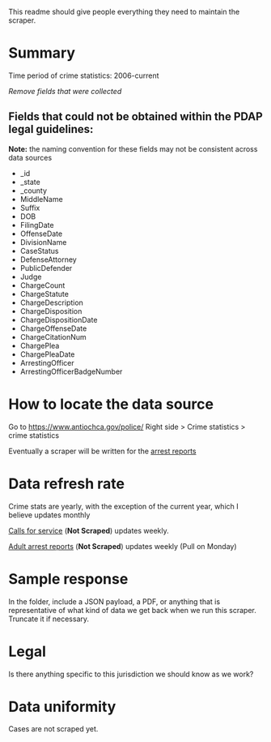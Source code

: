 This readme should give people everything they need to maintain the scraper.

# Summary
Time period of crime statistics: 2006-current

_Remove fields that were collected_
## Fields that could not be obtained within the PDAP legal guidelines:
**Note:** the naming convention for these fields may not be consistent across data sources
* _id
* _state
* _county
* MiddleName
* Suffix
* DOB
* FilingDate
* OffenseDate
* DivisionName
* CaseStatus
* DefenseAttorney
* PublicDefender
* Judge
* ChargeCount
* ChargeStatute
* ChargeDescription
* ChargeDisposition
* ChargeDispositionDate
* ChargeOffenseDate
* ChargeCitationNum
* ChargePlea
* ChargePleaDate
* ArrestingOfficer
* ArrestingOfficerBadgeNumber

# How to locate the data source
Go to https://www.antiochca.gov/police/
Right side > Crime statistics > crime statistics


Eventually a scraper will be written for the [arrest reports](https://www.antiochca.gov/police/crime-statistics/adult-arrest-report/)


# Data refresh rate
Crime stats are yearly, with the exception of the current year, which I believe updates monthly


[Calls for service](https://www.antiochca.gov/police/crime-statistics/calls-for-service/) (**Not Scraped**) updates weekly.


[Adult arrest reports](https://www.antiochca.gov/police/crime-statistics/adult-arrest-report/) (**Not Scraped**) updates weekly (Pull on Monday)


# Sample response
In the folder, include a JSON payload, a PDF, or anything that is representative of what kind of data we get back when we run this scraper. Truncate it if necessary.

# Legal
Is there anything specific to this jurisdiction we should know as we work?

# Data uniformity
Cases are not scraped yet.
